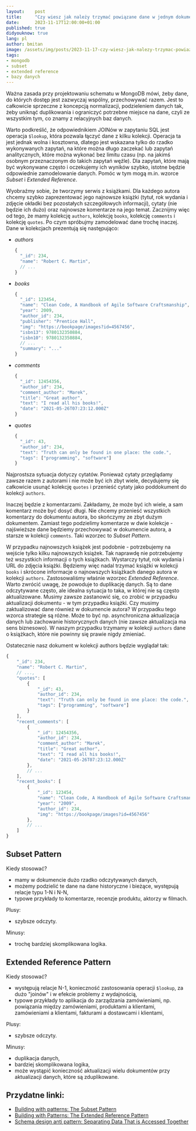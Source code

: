 ```yaml
---
layout:    post
title:     "Czy wiesz jak należy trzymać powiązane dane w jednym dokumencie w bazie MongoDB?"
date:      2023-11-17T12:00:00+01:00
published: true
didyouknow: true
lang: pl
author: bmitan
image: /assets/img/posts/2023-11-17-czy-wiesz-jak-nalezy-trzymac-powiazane-dane-w-jednym-dokumencie-w-bazie-mongodb/data.webp
tags:
- mongodb
- subset
- extended reference
- bazy danych
---
```


Ważna zasada przy projektowaniu schematu w MongoDB mówi, żeby dane, do których dostęp jest zazwyczaj wspólny, przechowywać razem. Jest to całkowicie sprzeczne z koncepcją normalizacji, podzieleniem danych tak, żeby uniknąć duplikowania i ograniczyć potrzebne miejsce na dane, czyli ze wszystkim tym, co znamy z relacyjnych baz danych.

Warto podkreślić, że odpowiednikiem JOINów w zapytaniu SQL jest operacja `$lookup`, która pozwala łączyć dane z kilku kolekcji. Operacja ta jest jednak wolna i kosztowna, dlatego jest wskazana tylko do rzadko wykonywanych zapytań, na które można długo zaczekać lub zapytań analitycznych, które można wykonać bez limitu czasu (np. na jakimś osobnym przeznaczonym do takich zapytań węźle). Dla zapytań, które mają być wykonywane często i oczekujemy ich wyników szybko, istotne będzie odpowiednie zamodelowanie danych. Pomóc w tym mogą m.in. wzorce *Subset* i *Extended Reference*.

Wyobraźmy sobie, że tworzymy serwis z książkami. Dla każdego autora chcemy szybko zaprezentować jego najnowsze książki (tytuł, rok wydania i zdjęcie okładki bez pozostałych szczegółowych informacji), cytaty (nie będzie ich dużo) oraz najnowsze komentarze na jego temat. Zacznijmy więc od tego, że mamy kolekcję `authors`, kolekcję `books`, kolekcję `comments` i kolekcję `quotes`. Po czym spróbujmy zamodelować dane trochę inaczej.
Dane w kolekcjach prezentują się następująco:
- *authors*
  ```javascript
  {
    "_id": 234,
    "name": "Robert C. Martin",
    // ...
  }
  ```
- *books*
  ```javascript
  {
    "_id": 123454,
    "name": "Clean Code, A Handbook of Agile Software Craftsmanship",
    "year": 2009,
    "author_id": 234,
    "publisher": "Prentice Hall",
    "img": "https://bookpage/images?id=4567456",
    "isbn13": 9780132350884,
    "isbn10": 9780132350884,
    // ...
    "summary": "..."
  }
  ```
- *comments*
  ```javascript
  {
    "_id": 12454356,
    "author_id": 234,
    "comment_author": "Marek",
    "title": "Great author",
    "text": "I read all his books!",
    "date": "2021-05-26T07:23:12.000Z"
  }
  ```
- *quotes*
  ```javascript
  {
    "_id": 43,
    "author_id": 234,
    "text": "Truth can only be found in one place: the code.",
    "tags": ["programming", "software"]
  }
  ```

Najprostsza sytuacja dotyczy cytatów. Ponieważ cytaty przeglądamy zawsze razem z autorami i nie może być ich zbyt wiele, decydujemy się całkowicie usunąć kolekcję `quotes` i przenieść cytaty jako poddokument do kolekcji `authors`.

Inaczej będzie z komentarzami. Zakładamy, że może być ich wiele, a sam komentarz może być dosyć długi. Nie chcemy przenieść wszystkich komentarzy do dokumentu autora, bo skończymy ze zbyt dużym dokumentem. Zamiast tego podzielimy komentarze w dwie kolekcje - najświeższe dane będziemy przechowywać w dokumencie autora, a starsze w kolekcji `comments`. Taki wzorzec to *Subset Pattern*.

W przypadku najnowszych książek jest podobnie - potrzebujemy na wejście tylko kilku najnowszych książek. Tak naprawdę nie potrzebujemy też wszystkich informacji o tych książkach. Wystarczy tytuł, rok wydania i URL do zdjęcia książki. Będziemy więc nadal trzymać książki w kolekcji `books` i skrócone informacje o najnowszych książkach danego autora w kolekcji `authors`. Zastosowaliśmy właśnie wzorzec *Extended Reference*. Warto zwrócić uwagę, że powoduje to duplikację danych. Są to dane odczytywane często, ale idealna sytuacja to taka, w której nie są często aktualizowane. Musimy zawsze zastanowić się, co zrobić w przypadku aktualizacji dokumentu - w tym przypadku książki. Czy musimy zaktualizować dane również w dokumencie autora? W przypadku tego wzorca strategie są różne. Może to być np. asynchroniczna aktualizacja danych lub zachowanie historycznych danych (nie zawsze aktualizacja ma sens biznesowo). W naszym przypadku trzymamy w kolekcji `authors` dane o książkach, które nie powinny się prawie nigdy zmieniać.

Ostatecznie nasz dokument w kolekcji authors będzie wyglądał tak:
```javascript
{
    "_id": 234,
    "name": "Robert C. Martin",
    // ...,
    "quotes": [
        {
            "_id": 43,
            "author_id": 234,
            "text": "Truth can only be found in one place: the code.",
            "tags": ["programming", "software"]
        }
    ],
    "recent_comments": [
        {
            "_id": 12454356,
            "author_id": 234,
            "comment_author": "Marek",
            "title": "Great author",
            "text": "I read all his books!",
            "date": "2021-05-26T07:23:12.000Z"
        },
        // ...
    ],
    "recent_books": [
        {
            "_id": 123454,
            "name": "Clean Code, A Handbook of Agile Software Craftsmanship",
            "year": "2009",
            "author_id": 234,
            "img": "https://bookpage/images?id=4567456"
        },
        // ...
    ]
}
```

## Subset Pattern

Kiedy stosować?
- mamy w dokumencie dużo rzadko odczytywanych danych,
- możemy podzielić te dane na dane historyczne i bieżące, występują relacje typu 1-N i N-N,
- typowe przykłady to komentarze, recenzje produktu, aktorzy w filmach.

Plusy:
- szybsze odczyty.

Minusy:
- trochę bardziej skomplikowana logika.

## Extended Reference Pattern

Kiedy stosować?
- występują relacje N-1, konieczność zastosowania operacji `$lookup`, za dużo "joinów" i w efekcie problemy z wydajnością,
- typowe przykłady to aplikacja do zarządzania zamówieniami, np. powiązania między zamówieniami, produktami a klientami, zamówieniami a klientami, fakturami a dostawcami i klientami,

Plusy:
- szybsze odczyty.

Minusy:
- duplikacja danych,
- bardziej skomplikowana logika,
- może wystąpić konieczność aktualizacji wielu dokumentów przy aktualizacji danych, które są zduplikowane.

## Przydatne linki:
- [Building with patterns: The Subset Pattern](https://www.mongodb.com/blog/post/building-with-patterns-the-subset-pattern)
- [Building with Patterns: The Extended Reference Pattern](https://www.mongodb.com/blog/post/building-with-patterns-the-extended-reference-pattern)
- [Schema design anti pattern: Separating Data That is Accessed Together](https://www.mongodb.com/developer/article/schema-design-anti-pattern-separating-data/)
